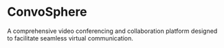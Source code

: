 # ConvoSphere
A comprehensive video conferencing and collaboration platform designed to facilitate seamless  virtual communication.
